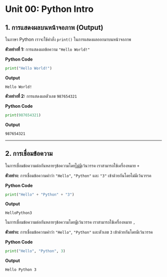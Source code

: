 # Unit 00: Python Intro
## 1. การแสดงผลบนหน้าจอภาพ (Output)
ในภาษา Python เราจะใช้คำสั่ง `print()` ในการแสดงผลออกมาบนหน้าจอภาพ

**ตัวอย่างที่ 1:** การแสดงผลข้อความ `"Hello World!"`

**Python Code**
```python
print("Hello World!")
```
**Output**
```
Hello World!
```

**ตัวอย่างที่ 2:** การแสดงผลตัวเลข `987654321`

**Python Code**
```python
print(987654321)
```
**Output**
```
987654321
```

--- 

## 2. การเชื่อมข้อความ
ในการเชื่อมข้อความต่อกันหลายๆข้อความโดย<ins>ไม่มี</ins>เว้นวรรค เราสามารถใช้เครื่องหมาย `+`

**ตัวอย่าง:** การเชื่อมข้อความคำว่า `"Hello"`, `"Python"` และ `"3"` เข้าด้วยกันโดยไม่มีเว้นวรรค

**Python Code**
```python
print("Hello" + "Python" + "3")
```
**Output**
```
HelloPython3
```

ในการเชื่อมข้อความต่อกันหลายๆข้อความโดย<ins>มี</ins>เว้นวรรค เราสามารถใช้เครื่องหมาย `,`

**ตัวอย่าง:** การเชื่อมข้อความคำว่า `"Hello"`, `"Python"` และตัวเลข `3` เข้าด้วยกันโดยมีเว้นวรรค

**Python Code**
```python
print("Hello", "Python", 3)
```
**Output**
```
Hello Python 3
```
